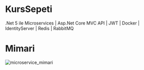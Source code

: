 # KursSepeti
 .Net 5 ile Microservices |  Asp.Net Core MVC API | JWT | Docker | IdentityServer | Redis | RabbitMQ
 
# Mimari
![microservice_mimari](https://user-images.githubusercontent.com/58951759/164555751-0d72fc70-4e03-4025-af04-00dac69509e5.png)
